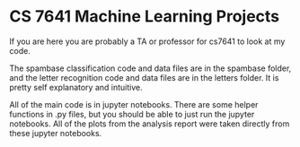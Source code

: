 # CS 7641 Machine Learning Projects

If you are here you are probably a TA or professor for cs7641 to look at my code. 

The spambase classification code and data files are in the spambase folder, and the letter recognition code and data files are in the letters folder. It is pretty self explanatory and intuitive.

All of the main code is in jupyter notebooks. There are some helper functions in .py files, but you should be able to just run the jupyter notebooks. All of the plots from the analysis report were taken directly from these jupyter notebooks.
